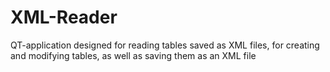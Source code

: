 # XML-Reader

QT-application designed for reading tables saved as XML files, for creating and modifying tables, as well as saving them as an XML file
